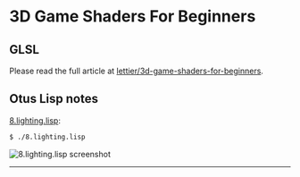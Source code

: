 # 3D Game Shaders For Beginners

## GLSL

Please read the full article at [lettier/3d-game-shaders-for-beginners](https://github.com/lettier/3d-game-shaders-for-beginners/blob/master/sections/glsl.md).

## Otus Lisp notes

[8.lighting.lisp](../8.lighting.lisp):
```bash
$ ./8.lighting.lisp
```

![8.lighting.lisp screenshot](https://i.imgur.com/UPYI2LQ.png)

---

